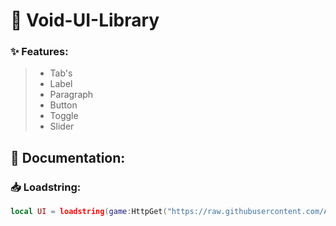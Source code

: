 # 🎱 Void-UI-Library

### ✨ Features:
> - Tab's
> - Label
> - Paragraph
> - Button
> - Toggle
> - Slider

## 📃 Documentation:

### 📥 Loadstring:

```lua
local UI = loadstring(game:HttpGet("https://raw.githubusercontent.com/AlikSusFootages/Void-UI-Library/main/src/file.lua"))()
```